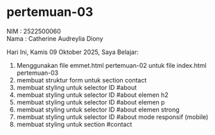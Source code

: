 # pertemuan-03

NIM : 2522500060 <br>
Nama : Catherine Audreylia Diony <br>

Hari Ini, Kamis 09 Oktober 2025, Saya Belajar:
<ol>
    <li>Menggunakan file emmet.html pertemuan-02 untuk file index.html pertemuan-03</li>
    <li>membuat struktur form untuk section contact</li>
    <li>membuat styling untuk selector ID #about </li>
    <li>membuat styling untuk selector ID #about elemen h2 </li>
    <li>membuat styling untuk selector ID #about elemen p </li>
    <li>membuat styling untuk selector ID #about elemen strong </li>
    <li>membuat styling untuk selector ID #about mode responsif (mobile) </li>
    <li>membuat styling untuk section #contact </li>
</ol>